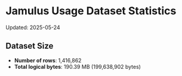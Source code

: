 # Jamulus Usage Dataset Statistics

Updated: 2025-05-24

## Dataset Size
- **Number of rows**: 1,416,862
- **Total logical bytes**: 190.39 MB (199,638,902 bytes)
